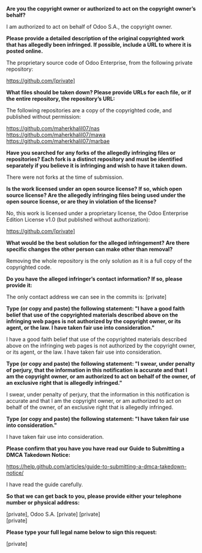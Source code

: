 **Are you the copyright owner or authorized to act on the copyright owner’s behalf?**  

I am authorized to act on behalf of Odoo S.A., the copyright owner.

**Please provide a detailed description of the original copyrighted work that has allegedly been infringed. If possible, include a URL to where it is posted online.**  

The proprietary source code of Odoo Enterprise, from the following private repository:

https://github.com/[private]

**What files should be taken down? Please provide URLs for each file, or if the entire repository, the repository’s URL:**  

The following repositories are a copy of the copyrighted code, and published without permission:

https://github.com/maherkhalil07/nas  
https://github.com/maherkhalil07/mawa  
https://github.com/maherkhalil07/marbae  

**Have you searched for any forks of the allegedly infringing files or repositories? Each fork is a distinct repository and must be identified separately if you believe it is infringing and wish to have it taken down.**  

There were not forks at the time of submission.

**Is the work licensed under an open source license? If so, which open source license? Are the allegedly infringing files being used under the open source license, or are they in violation of the license?**  

No, this work is licensed under a proprietary license, the Odoo Enterprise Edition License v1.0 (but published without authorization):

https://github.com/[private]

**What would be the best solution for the alleged infringement? Are there specific changes the other person can make other than removal?**  

Removing the whole repository is the only solution as it is a full copy of
the copyrighted code.

**Do you have the alleged infringer’s contact information? If so, please provide it:**  

The only contact address we can see in the commits is: [private]

**Type (or copy and paste) the following statement: "I have a good faith belief that use of the copyrighted materials described above on the infringing web pages is not authorized by the copyright owner, or its agent, or the law. I have taken fair use into consideration."**  

I have a good faith belief that use of the copyrighted materials described above on the infringing web pages is not authorized by the copyright owner, or its agent, or the law. I have taken fair use into consideration.

**Type (or copy and paste) the following statement: "I swear, under penalty of perjury, that the information in this notification is
accurate and that I am the copyright owner, or am authorized to act on behalf of the owner, of an exclusive right that is allegedly infringed."**  

I swear, under penalty of perjury, that the information in this notification is accurate and that I am the copyright owner, or am
authorized to act on behalf of the owner, of an exclusive right that is allegedly infringed.

**Type (or copy and paste) the following statement: "I have taken fair use into consideration."**  

I have taken fair use into consideration.

**Please confirm that you have you have read our Guide to Submitting a DMCA Takedown Notice:**  

https://help.github.com/articles/guide-to-submitting-a-dmca-takedown-notice/

I have read the guide carefully.

**So that we can get back to you, please provide either your telephone number or physical address:**  

[private],
Odoo S.A.
[private] 
[private]  
[private]

**Please type your full legal name below to sign this request:**  

[private]
